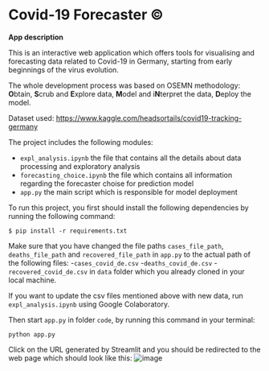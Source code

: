 # Covid-19 Forecaster ©

**App description**

This is an interactive web application which offers tools for visualising and forecasting data related to Covid-19 in Germany, starting from early beginnings of the virus evolution.

The whole development process was based on OSEMN methodology: **O**btain, **S**crub and **E**xplore data, **M**odel and i**N**terpret the data, **D**eploy the model. 

Dataset used: 
https://www.kaggle.com/headsortails/covid19-tracking-germany

The project includes the following modules:

- ```expl_analysis.ipynb``` the file that contains all the details about data processing and exploratory analysis
- ```forecasting_choice.ipynb``` the file which contains all information regarding the forecaster choise for prediction model 
- ```app.py``` the main script which is responsible for model deployment

To run this project, you first should install the following dependencies by running the following command:

```
$ pip install -r requirements.txt
```

Make sure that you have changed the file paths ```cases_file_path```, ```deaths_file_path``` and ```recovered_file_path``` in ```app.py``` to the actual path of the following files:
-```cases_covid_de.csv```
-```deaths_covid_de.csv```
-```recovered_covid_de.csv```
in ```data``` folder which you already cloned in your local machine.

If you want to update the csv files mentioned above with new data, run ```expl_analysis.ipynb``` using Google Colaboratory.

Then start ```app.py``` in folder ```code```, by running this command in your terminal:
```
python app.py
```

Click on the URL generated by Streamlit and you should be redirected to the web page which should look like this:
![image](https://user-images.githubusercontent.com/92053176/162068685-b07554de-0799-41c0-bf5c-9899cef4e8c5.png)

